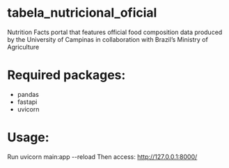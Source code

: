 # tabela_nutricional_oficial
Nutrition Facts portal that features official food composition data produced by the University of Campinas in collaboration with Brazil’s Ministry of Agriculture

# Required packages:
- pandas
- fastapi
- uvicorn

# Usage:
Run uvicorn main:app --reload
Then access: http://127.0.0.1:8000/
